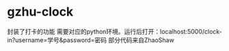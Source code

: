 # gzhu-clock

封装了打卡的功能 
需要对应的python环境。运行后打开：localhost:5000/clock-in?username=学号&password=密码 
部分代码来自ZhaoShaw
